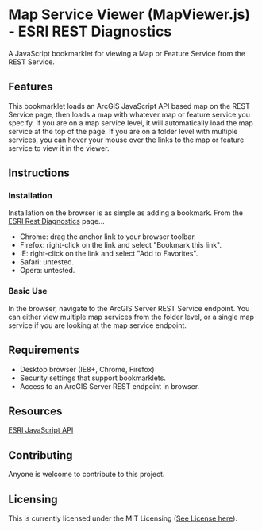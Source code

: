 # Map Service Viewer (MapViewer.js) - ESRI REST Diagnostics

A JavaScript bookmarklet for viewing a Map or Feature Service from the REST Service.

## Features

This bookmarklet loads an ArcGIS JavaScript API based map on the REST Service page, then loads a map with whatever map or feature service you specify. If you are on a map service level, it will automatically load the map service at the top of the page. If you are on a folder level with multiple services, you can hover your mouse over the links to the map or feature service to view it in the viewer.

## Instructions

### Installation

Installation on the browser is as simple as adding a bookmark. From the [ESRI Rest Diagnostics](http://raykendo.github.io/ESRI_REST_Diagnostics/) page...

- Chrome: drag the anchor link to your browser toolbar.
- Firefox: right-click on the link and select "Bookmark this link".
- IE: right-click on the link and select "Add to Favorites".
- Safari: untested.
- Opera: untested.

### Basic Use

In the browser, navigate to the ArcGIS Server REST Service endpoint. You can either view multiple map services from the folder level, or a single map service if you are looking at the map service endpoint.

## Requirements

- Desktop browser (IE8+, Chrome, Firefox)
- Security settings that support bookmarklets.
- Access to an ArcGIS Server REST endpoint in browser.

## Resources

[ESRI JavaScript API](https://developers.arcgis.com/javascript/index.html)

## Contributing

Anyone is welcome to contribute to this project.

## Licensing

This is currently licensed under the MIT Licensing ([See License here](https://github.com/raykendo/ESRI_REST_Diagnostics/blob/master/LICENSE)).
